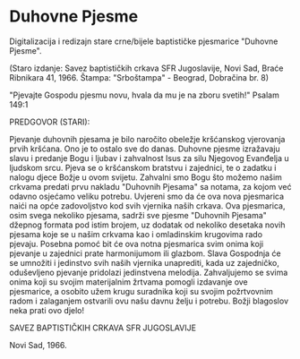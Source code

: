 # Duhovne Pjesme
Digitalizacija i redizajn stare crne/bijele baptističke pjesmarice "Duhovne Pjesme". 

(Staro izdanje: Savez baptističkih crkava SFR Jugoslavije, Novi Sad, Braće Ribnikara 41, 1966.
 Štampa: "Srboštampa" - Beograd, Dobračina br. 8)

"Pjevajte Gospodu pjesmu novu, hvala da mu je na zboru svetih!" Psalam 149:1

PREDGOVOR (STARI):

Pjevanje duhovnih pjesama je bilo naročito obeležje kršćanskog vjerovanja prvih kršćana. Ono je to ostalo sve do danas.
Duhovne pjesme izražavaju slavu i predanje Bogu i ljubav i zahvalnost Isus za silu Njegovog Evanđelja u ljudskom srcu. Pjeva se o kršćanskom bratstvu i zajednici, te o zadatku i nalogu djece Božje u ovom svijetu.
Zahvalni smo Bogu što možemo našim crkvama predati prvu nakladu "Duhovnih Pjesama" sa notama, za kojom već odavno osjećamo veliku potrebu. Uvjereni smo da će ova nova pjesmarica naići na opće zadovoljstvo kod svih vjernika naših crkava.
Ova pjesmarica, osim svega nekoliko pjesama, sadrži sve pjesme "Duhovnih Pjesama" džepnog formata pod istim brojem, uz dodatak od nekoliko desetaka novih pjesama koje se u našim crkvama kao i omladinskim krugovima rado pjevaju.
Posebna pomoć bit će ova notna pjesmarica svim onima koji pjevanje u zajednici prate harmonijumom ili glazbom. Slava Gospodnja će se umnožiti i jedinstvo svih naših vjernika unaprediti, kada uz zajedničko, oduševljeno pjevanje pridolazi jedinstvena melodija.
Zahvaljujemo se svima onima koji su svojim materijalnim žrtvama pomogli izdavanje ove pjesmarice, a osobito užem krugu suradnika koji su svojim požrtvovnim radom i zalaganjem ostvarili ovu našu davnu želju i potrebu.
Božji blagoslov neka prati ovo djelo!

SAVEZ BAPTISTIČKIH CRKAVA SFR JUGOSLAVIJE

Novi Sad, 1966.
